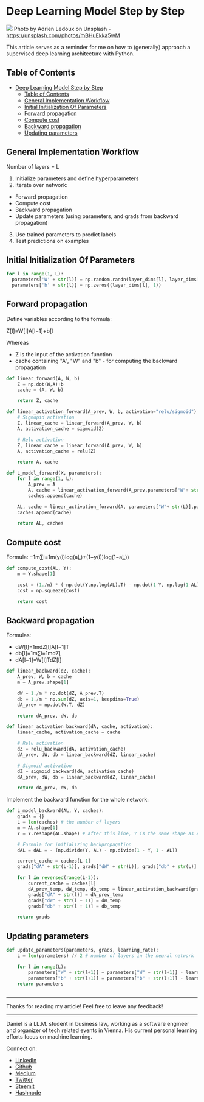 # Deep Learning Model Step by Step

[<img src="https://images.unsplash.com/photo-1486848538113-ce1a4923fbc5?ixlib=rb-0.3.5&ixid=eyJhcHBfaWQiOjEyMDd9&s=57d5ed3770de4f9b039e5a3e54403ebe&auto=format&fit=crop&w=1287&q=80">](https://unsplash.com/photos/mBHuEkka5wM)
Photo by Adrien Ledoux on Unsplash - https://unsplash.com/photos/mBHuEkka5wM

This article serves as a reminder for me on how to (generally) approach a supervised deep learning architecture with Python.

## Table of Contents

- [Deep Learning Model Step by Step](#deep-learning-model-step-by-step)
  - [Table of Contents](#table-of-contents)
  - [General Implementation Workflow](#general-implementation-workflow)
  - [Initial Initialization Of Parameters](#initial-initialization-of-parameters)
  - [Forward propagation](#forward-propagation)
  - [Compute cost](#compute-cost)
  - [Backward propagation](#backward-propagation)
  - [Updating parameters](#updating-parameters)

## General Implementation Workflow

Number of layers = L

1.  Initialize parameters and define hyperparameters
2.  Iterate over network:
  - Forward propagation
  - Compute cost
  - Backward propagation
  - Update parameters (using parameters, and grads from backward propagation)
3.  Use trained parameters to predict labels
4.  Test predictions on examples

## Initial Initialization Of Parameters

```python
for l in range(1, L):
  parameters['W' + str(l)] = np.random.randn(layer_dims[l], layer_dims[l-1]) * 0.01
  parameters['b' + str(l)] = np.zeros((layer_dims[l], 1))
```

## Forward propagation

Define variables according to the formula:

Z[l]=W[l]A[l−1]+b[l

Whereas

- Z is the input of the activation function
- cache containing "A", "W" and "b" - for computing the backward propagation

```python
def linear_forward(A, W, b)
    Z = np.dot(W,A)+b
    cache = (A, W, b)

    return Z, cache
```

```python
def linear_activation_forward(A_prev, W, b, activation="relu/sigmoid"):
    # Sigmopid activation
    Z, linear_cache = linear_forward(A_prev, W, b)
    A, activation_cache = sigmoid(Z)

    # Relu activation
    Z, linear_cache = linear_forward(A_prev, W, b)
    A, activation_cache = relu(Z)

    return A, cache
```

```python
def L_model_forward(X, parameters):
    for l in range(1, L):
        A_prev = A
        A, cache = linear_activation_forward(A_prev,parameters["W"+ str(l)],parameters["b"+ str(l)], activation = "relu")
        caches.append(cache)

    AL, cache = linear_activation_forward(A, parameters["W"+ str(L)],parameters["b"+ str(L)], activation = "sigmoid")
    caches.append(cache)

    return AL, caches
```

## Compute cost

Formula: −1m∑i=1m(y(i)log(a[L](i))+(1−y(i))log(1−a[L](i)))


```python
def compute_cost(AL, Y):
    m = Y.shape[1]

    cost = (1./m) * (-np.dot(Y,np.log(AL).T) - np.dot(1-Y, np.log(1-AL).T))
    cost = np.squeeze(cost)

    return cost
```

## Backward propagation

Formulas:

- dW[l]=1mdZ[l]A[l−1]T
- db[l]=1m∑i=1mdZ[l](i)
- dA[l−1]=W[l]TdZ[l]


```python
def linear_backward(dZ, cache):
    A_prev, W, b = cache
    m = A_prev.shape[1]

    dW = 1./m * np.dot(dZ, A_prev.T)
    db = 1./m * np.sum(dZ, axis=1, keepdims=True)
    dA_prev = np.dot(W.T, dZ)

    return dA_prev, dW, db
```

```python
def linear_activation_backward(dA, cache, activation):
    linear_cache, activation_cache = cache

    # Relu activation
    dZ = relu_backward(dA, activation_cache)
    dA_prev, dW, db = linear_backward(dZ, linear_cache)

    # Sigmoid activation
    dZ = sigmoid_backward(dA, activation_cache)
    dA_prev, dW, db = linear_backward(dZ, linear_cache)

    return dA_prev, dW, db
```
Implement the backward function for the whole network:

```python
def L_model_backward(AL, Y, caches):
    grads = {}
    L = len(caches) # the number of layers
    m = AL.shape[1]
    Y = Y.reshape(AL.shape) # after this line, Y is the same shape as AL

    # Formula for initializing backpropagation
    dAL = dAL = - (np.divide(Y, AL) - np.divide(1 - Y, 1 - AL))

    current_cache = caches[L-1]
    grads["dA" + str(L-1)], grads["dW" + str(L)], grads["db" + str(L)] = linear_activation_backward(dAL, current_cache, activation = "sigmoid")

    for l in reversed(range(L-1)):
        current_cache = caches[l]
        dA_prev_temp, dW_temp, db_temp = linear_activation_backward(grads["dA" + str(l+1)], current_cache, activation = "relu")
        grads["dA" + str(l)] = dA_prev_temp
        grads["dW" + str(l + 1)] = dW_temp
        grads["db" + str(l + 1)] = db_temp

    return grads
```

## Updating parameters

```python
def update_parameters(parameters, grads, learning_rate):
    L = len(parameters) // 2 # number of layers in the neural network

    for l in range(L):
        parameters["W" + str(l+1)] = parameters["W" + str(l+1)] - learning_rate * grads["dW" + str(l+1)]
        parameters["b" + str(l+1)] = parameters["b" + str(l+1)] - learning_rate * grads["db" + str(l+1)]
    return parameters
```

```python

```

---

Thanks for reading my article! Feel free to leave any feedback!

---

Daniel is a LL.M. student in business law, working as a software engineer and organizer of tech related events in Vienna.
His current personal learning efforts focus on machine learning.

Connect on:

- [LinkedIn](https://www.linkedin.com/in/createdd)
- [Github](https://github.com/Createdd)
- [Medium](https://medium.com/@ddcreationstudi)
- [Twitter](https://twitter.com/DDCreationStudi)
- [Steemit](https://steemit.com/@createdd)
- [Hashnode](https://hashnode.com/@DDCreationStudio)

<!-- Written by Daniel Deutsch (deudan1010@gmail.com) -->
